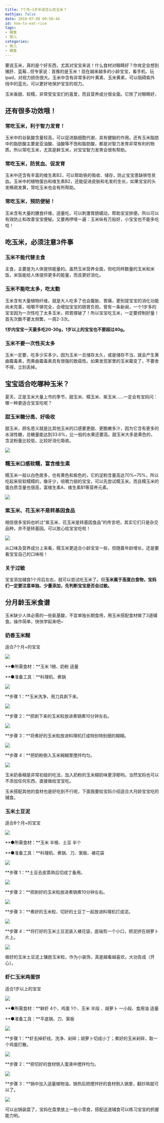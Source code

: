 ```yaml
---
title: 7个月—1岁半该怎么吃玉米？
mathjax: false
date: 2018-07-08 09:50:44
id: how-to-eat-rice
tags:
- 辅食
- 育儿
categories:
- 育儿
- 辅食
---
```


要说玉米，真的是个好东西，尤其对宝宝来说！什么食材对眼睛好？你肯定会想到猪肝、蓝莓…但专家说：首推的是玉米！现在越来越多的小龄宝宝，看手机、玩ipad，对视力损伤很大。玉米中含有非常多的叶黄素、玉米黄素，可以阻碍紫外线中的蓝光，可以更好地保护宝宝的视力。

<!---more--->

玉米香甜、软糯，非常受宝宝们的喜爱，而且营养成分很全面。它除了对眼睛好，

## 还有很多功效哦！

### 常吃玉米，利于智力发育！

玉米中的谷氨酸含量较高，可以促进脑细胞代谢，具有健脑的作用。还有玉米脂肪中的脂肪酸主要是亚油酸、油酸等不饱和脂肪酸，都是对智力发育非常有利的物质。所以常吃玉米，尤其是鲜玉米，对宝宝智力发育会很有帮助。

### 常吃玉米，防贫血、促发育

玉米中还含有丰富的维生素B2，可以帮助铁的吸收、储存，防止宝宝患缺铁性贫血。玉米中的植物蛋白和维生素B2，还能促进皮肤和毛发的生长，如果宝宝的头发稀疏发黄，常吃玉米也会有所帮助。

### 常吃玉米，预防便秘！

玉米含有大量的膳食纤维，适量吃，可以刺激胃肠蠕动，帮助宝宝排便。所以可以有效防止和改善宝宝便秘。又要再啰嗦一遍：玉米纵有万般好，小宝宝也不能多吃哈！

## 吃玉米，必须注意3件事

### 玉米不能代替主食

主食，主要是为人体提供能量的。虽然玉米营养全面，但吃同样数量的玉米和米饭，米饭能给人体提供更多的能量，而且更好消化。

### 玉米不能吃太多，吃太勤

玉米含有大量植物纤维，就是大人吃多了也会腹胀、胃痛，更别提宝宝的消化功能尚未完善，咀嚼不够完全，会增加宝宝的肠胃负担。曾有一条新闻，一个1岁多的宝宝因为一次性吃了太多玉米，把胃撑破了！所以宝宝吃玉米，一定要控制好量！首先次数不要太频繁，一周2-3次。

**1岁内宝宝一天最多吃20-30g，1岁以上的宝宝也不要超过40g。**

### 玉米不要一次性买太多

玉米一定要，吃多少买多少。因为玉米一旦储存太久，或是储存不当，就会产生黄曲霉毒素，而黄曲霉毒素具有很强的致癌性。如果发现家里的玉米霉变了，不要舍不得，立刻丢掉。

## 宝宝适合吃哪种玉米？

夏天，正是玉米大量上市的季节，甜玉米、糯玉米、紫玉米……一定会有宝妈问：哪一种更适合宝宝吃呢？

### 甜玉米糖分高、好吸收

甜玉米，顾名思义就是比其他玉米的口感要更甜、更脆嫩多汁，因为它含有更多的水溶性糖，总糖量能达到33.6%，比一般的水果还要高。甜玉米大多是黄色的，含淀粉量比较低，比较好消化吸收。

![ ](http://img.shihuidaren.cn/yumi/3fa62b1031f707cbabaf53b86562b80f.jpg)

### 糯玉米口感软糯，富含维生素

糯玉米一般以白色居多，也有黄色和紫色的，它的淀粉含量高达70%\~75%，所以吃起来软软糯糯的，像牙少，咀嚼力弱的宝宝，可以先尝试糯玉米。而且糯玉米的蛋白质含量也很高，富维生素A、维生素B1等营养元素。

![](http://img.shihuidaren.cn/yumi/661bf4ad350d82907b268ed8cc336956.jpg)

### 紫玉米、花玉米不是转基因食品

相信很多宝妈也听过“紫玉米、花玉米是转基因食品”的传言吧，其实它们只是杂交品种，并不是转基因。可以放心给宝宝吃啦！

![](http://img.shihuidaren.cn/yumi/61f8ac83f06e380aeb5b577e3192c205.jpg)

从口味及营养成分上来看，糯玉米更适合小龄宝宝一些，但随着年龄增长，还是要看宝宝自己的口味啦！

### 关于过敏

宝宝添加辅食1个月后左右，就可以尝试吃玉米了。但**玉米属于高蛋白食物，宝妈们一定要注意单独、少量添加，先判断宝宝是否会过敏。**

## 分月龄玉米食谱

玉米缺少人体必需的一些氨基酸，不宜单独长期食用，用玉米搭配食材做了3道辅食。操作简单，快快学起来吧\~

### 奶香玉米糊

适合7个月+的宝宝

![](http://img.shihuidaren.cn/yumi/d236c62a5f08de1ec036c5ee8c2308c1.jpg)

**●所需食材：**玉米 1根、奶粉 适量

**●准备工具：**料理机、煮锅

![](http://img.shihuidaren.cn/yumi/24ec0e67e386a67171a2c29b68dc09cb.jpg)

**步骤 1：**玉米洗净，用刀具剥下来。

![](http://img.shihuidaren.cn/yumi/371d13c94a2fbfb98ef6e52439d5a57c.jpg)

**步骤 2：**把剥下来的玉米粒放进煮锅煮10分钟左右。

![](http://img.shihuidaren.cn/yumi/936bc24dbee0079a0a5f0b682797a6ae.jpg)

**步骤 3：**将煮好的玉米粒放进料理机打成特别特别细的糊糊。

![](http://img.shihuidaren.cn/yumi/6a80afec07f370a307768b96d3d48b7d.jpg)

**步骤 4：**把奶粉倒入玉米糊糊里搅拌均匀。

![](http://img.shihuidaren.cn/yumi/f52690466c11fc22967bf1cac783d9a3.jpg)

玉米奶香糊是非常初级的吃法，加入奶粉的玉米糊奶味更淳郁哟。当然宝妈也可以不添加任何东西，直接做给宝宝吃。

玉米搭配其他的食材也是好吃到不行呢，下面我要给宝妈介绍适合大月龄宝宝吃的辅食。

### 玉米土豆泥

适合8个月+的宝宝

![](http://img.shihuidaren.cn/yumi/09211f973f33d0e1c27e677b8aa8641c.jpg)

**●所需食材：**玉米 半根、土豆 半个

**●准备工具：**料理机、煮锅、刀、案板、裱花袋

![](http://img.shihuidaren.cn/yumi/8215bb0cfb934b96a93be7255ef22cb6.jpg)

**步骤 1：**土豆去皮蒸熟后切成丁备用。

![](http://img.shihuidaren.cn/yumi/7e1813018cdd755300359d8b71de96bb.jpg)

**步骤 2：**把剥好的玉米粒放进煮锅煮10分钟左右。

![](http://img.shihuidaren.cn/yumi/936bc24dbee0079a0a5f0b682797a6ae.jpg)

**步骤 3：**煮好的玉米粒、切好的土豆丁一起放进料理机打成泥。

![](http://img.shihuidaren.cn/yumi/799db28f439e6af881030a73089a04a3.jpg)

**步骤 4：**将打好的玉米土豆泥装入裱花袋，底端剪一个小口，把泥挤在胡萝卜片上。

![](http://img.shihuidaren.cn/yumi/2cd5645c44c44b799a2cc318ce732fd2.jpg)

做好的玉米土豆泥上镶嵌玉米粒，作为小装饰，真是越看越喜欢，大功告成（开心）。

### 虾仁玉米鸡蛋饼

适合1岁以上的宝宝

![](http://img.shihuidaren.cn/yumi/494a3080c91b3488881439bce39eb68c.jpg)

**●所需食材：**鲜虾 4个、鸡蛋 1个、玉米 半段 、胡萝卜 一小段、食用油 适量

**●准备工具：**平底锅、刀、案板

![](http://img.shihuidaren.cn/yumi/563595b3fa7f431cb00b8f830786d59f.jpg)

**步骤
1：**虾去掉虾线，洗净、剁碎；胡萝卜切成小丁；煮好的玉米剁碎，取一个鸡蛋打散。

![](http://img.shihuidaren.cn/yumi/80813e97ea6984803f49deccc3a431d4.jpg)

**步骤 2：**把切好的食材倒入蛋液中搅拌均匀。

![](http://img.shihuidaren.cn/yumi/67f9c2bde2e3ec1991004f5da20927f1.jpg)

**步骤 3：**锅中加入适量植物油，锅热后把搅拌好的食材倒入锅里，翻炒熟就可以了。

![](http://img.shihuidaren.cn/yumi/1216dc9effa7b66c1f5a9a6a0768863f.jpg)

可以出锅装盘了，宝妈在盘里放上一些小零食，搭配这道辅食可以练习宝宝的抓握能力哟。